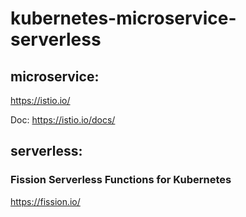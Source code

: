 # kubernetes-microservice-serverless


##  microservice:

https://istio.io/   

Doc:
https://istio.io/docs/




##  serverless:

### Fission  Serverless Functions for Kubernetes
https://fission.io/     



